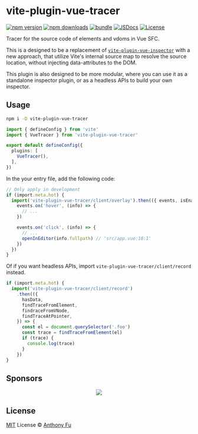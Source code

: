 # vite-plugin-vue-tracer

[![npm version][npm-version-src]][npm-version-href]
[![npm downloads][npm-downloads-src]][npm-downloads-href]
[![bundle][bundle-src]][bundle-href]
[![JSDocs][jsdocs-src]][jsdocs-href]
[![License][license-src]][license-href]

Tracer for the source code of elements and vdoms in Vue SFC.

This is a designed to be a replacement of [`vite-plugin-vue-inspector`](https://www.npmjs.com/package/vite-plugin-vue-inspector) with a new approach, that utilize Vite's internal source map to resolve the source location, without injecting data-attributes to the DOM.

This plugin is also designed to be more modular, where you can use it as a standalone inspector plugin, or as a headless APIs to build your own inspector.

## Usage

```bash
npm i -D vite-plugin-vue-tracer
```

```ts
import { defineConfig } from 'vite'
import { VueTracer } from 'vite-plugin-vue-tracer'

export default defineConfig({
  plugins: [
    VueTracer(),
  ],
})
```

In the your entry file, add the following code:

```ts
// Only apply in development
if (import.meta.hot) {
  import('vite-plugin-vue-tracer/client/overlay').then(({ events, isEnabled }) => {
    events.on('hover', (info) => {
      // ...
    })

    events.on('click', (info) => {
      // ...
      openInEditor(info.fullpath) // 'src/app.vue:10:1'
    })
  })
}
```

Of if you want headless APIs, import `vite-plugin-vue-tracer/client/record` instead.

```ts
if (import.meta.hot) {
  import('vite-plugin-vue-tracer/client/record')
    .then(({
      hasData,
      findTraceFromElement,
      findraceFromVNode,
      findTraceAtPointer,
    }) => {
      const el = document.querySelector('.foo')
      const trace = findTraceFromElement(el)
      if (trace) {
        console.log(trace)
      }
    })
}
```

## Sponsors

<p align="center">
  <a href="https://cdn.jsdelivr.net/gh/antfu/static/sponsors.svg">
    <img src='https://cdn.jsdelivr.net/gh/antfu/static/sponsors.svg'/>
  </a>
</p>

## License

[MIT](./LICENSE) License © [Anthony Fu](https://github.com/antfu)

<!-- Badges -->

[npm-version-src]: https://img.shields.io/npm/v/vite-plugin-vue-tracer?style=flat&colorA=080f12&colorB=1fa669
[npm-version-href]: https://npmjs.com/package/vite-plugin-vue-tracer
[npm-downloads-src]: https://img.shields.io/npm/dm/vite-plugin-vue-tracer?style=flat&colorA=080f12&colorB=1fa669
[npm-downloads-href]: https://npmjs.com/package/vite-plugin-vue-tracer
[bundle-src]: https://img.shields.io/bundlephobia/minzip/vite-plugin-vue-tracer?style=flat&colorA=080f12&colorB=1fa669&label=minzip
[bundle-href]: https://bundlephobia.com/result?p=vite-plugin-vue-tracer
[license-src]: https://img.shields.io/github/license/antfu/vite-plugin-vue-tracer.svg?style=flat&colorA=080f12&colorB=1fa669
[license-href]: https://github.com/antfu/vite-plugin-vue-tracer/blob/main/LICENSE
[jsdocs-src]: https://img.shields.io/badge/jsdocs-reference-080f12?style=flat&colorA=080f12&colorB=1fa669
[jsdocs-href]: https://www.jsdocs.io/package/vite-plugin-vue-tracer
